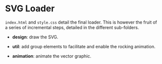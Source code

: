 # SVG Loader

`index.html` and `style.css` detail the final loader. This is however the fruit of a series of incremental steps, detailed in the different sub-folders.

- **design**: draw the SVG.

- **util**: add group elements to facilitate and enable the rocking animation.

- **animation**: animate the vector graphic.